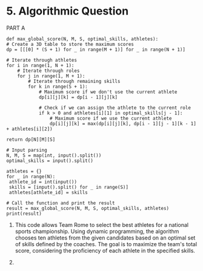  # 5. Algorithmic Question
PART A
    
    def max_global_score(N, M, S, optimal_skills, athletes):
    # Create a 3D table to store the maximum scores
    dp = [[[0] * (S + 1) for _ in range(M + 1)] for _ in range(N + 1)]

    # Iterate through athletes
    for i in range(1, N + 1):
        # Iterate through roles
        for j in range(1, M + 1):
            # Iterate through remaining skills
            for k in range(S + 1):
                # Maximum score if we don't use the current athlete
                dp[i][j][k] = dp[i - 1][j][k]

                # Check if we can assign the athlete to the current role
                if k > 0 and athletes[i][1] in optimal_skills[j - 1]:
                    # Maximum score if we use the current athlete
                    dp[i][j][k] = max(dp[i][j][k], dp[i - 1][j - 1][k - 1] + athletes[i][2])

    return dp[N][M][S]

    # Input parsing
    N, M, S = map(int, input().split())
    optimal_skills = input().split()

    athletes = {}
    for _ in range(N):
     athlete_id = int(input())
     skills = [input().split() for _ in range(S)]
     athletes[athlete_id] = skills

    # Call the function and print the result
    result = max_global_score(N, M, S, optimal_skills, athletes)
    print(result)

1. This code allows Team Rome to select the best athletes for a national sports championship. Using dynamic programming, the algorithm chooses ten athletes from the given candidates based on an optimal set of skills defined by the coaches. The goal is to maximize the team's total score, considering the proficiency of each athlete in the specified skills.

2.

